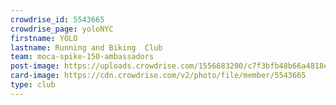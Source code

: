 ```yaml
---
crowdrise_id: 5543665
crowdrise_page: yoloNYC
firstname: YOLO
lastname: Running and Biking  Club 
team: moca-spike-150-ambassadors
post-image: https://uploads.crowdrise.com/1556683200/c7f3bfb48b66a4818e94f36a6f7e3b69.jpg
card-image: https://cdn.crowdrise.com/v2/photo/file/member/5543665
type: club
---
```

